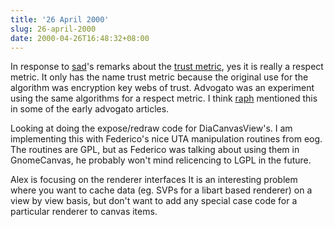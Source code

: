 ```yaml
---
title: '26 April 2000'
slug: 26-april-2000
date: 2000-04-26T16:48:32+08:00
---
```


In response to [sad](http://www.advogato.org/person/sad/)\'s remarks
about the [trust metric](http://www.advogato.org/tmetric), yes it is
really a respect metric. It only has the name trust metric
because the original use for the algorithm was encryption
key webs of trust. Advogato was an experiment using the
same algorithms for a respect metric. I think
[raph](http://www.advogato.org/person/raph) mentioned this in some of
the
early advogato articles.

Looking at doing the expose/redraw code for
DiaCanvasView\'s. I am implementing this with Federico\'s
nice UTA manipulation routines from eog. The routines are
GPL, but as Federico was talking about using them in
GnomeCanvas, he probably won\'t mind relicencing to LGPL in
the future.

Alex is focusing on the renderer interfaces It is an
interesting problem where you want to cache data (eg. SVPs
for a libart based renderer) on a view by view basis, but
don\'t want to add any special case code for a particular
renderer to canvas items.
